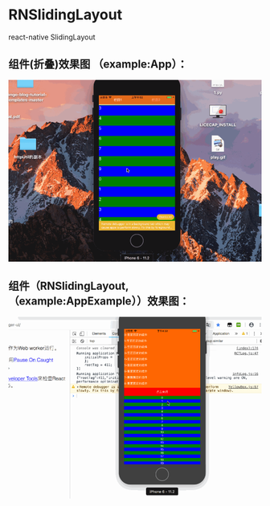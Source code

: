 # RNSlidingLayout
react-native SlidingLayout   





## 组件(折叠)效果图 （example:App）：
![p1](https://github.com/liliangzdh/RNSlidingLayout/blob/master/RNSlideingLayout/pic/play.gif)


## 组件（RNSlidingLayout,（example:AppExample））效果图：
![p1](https://github.com/liliangzdh/RNSlidingLayout/blob/master/RNSlideingLayout/pic/play2.gif)
